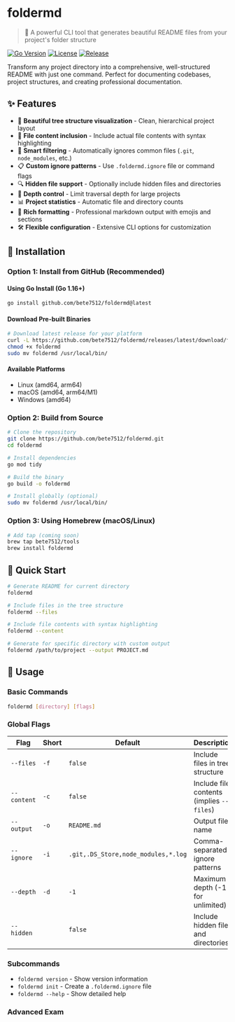 # foldermd

> 🚀 A powerful CLI tool that generates beautiful README files from your project's folder structure

[![Go Version](https://img.shields.io/badge/Go-%3E%3D%201.19-blue)](https://golang.org/)
[![License](https://img.shields.io/badge/License-MIT-green.svg)](LICENSE)
[![Release](https://img.shields.io/github/v/release/bete7512/foldermd)](https://github.com/bete7512/foldermd/releases)

Transform any project directory into a comprehensive, well-structured README with just one command. Perfect for documenting codebases, project structures, and creating professional documentation.

## ✨ Features

- 🌳 **Beautiful tree structure visualization** - Clean, hierarchical project layout
- 📄 **File content inclusion** - Include actual file contents with syntax highlighting
- 🎯 **Smart filtering** - Automatically ignores common files (`.git`, `node_modules`, etc.)
- 📋 **Custom ignore patterns** - Use `.foldermd.ignore` file or command flags
- 🔍 **Hidden file support** - Optionally include hidden files and directories
- 📏 **Depth control** - Limit traversal depth for large projects
- 📊 **Project statistics** - Automatic file and directory counts
- 🎨 **Rich formatting** - Professional markdown output with emojis and sections
- 🛠️ **Flexible configuration** - Extensive CLI options for customization

## 🚀 Installation

### Option 1: Install from GitHub (Recommended)

#### Using Go Install (Go 1.16+)
```bash
go install github.com/bete7512/foldermd@latest
```

#### Download Pre-built Binaries
```bash
# Download latest release for your platform
curl -L https://github.com/bete7512/foldermd/releases/latest/download/foldermd-linux-amd64 -o foldermd
chmod +x foldermd
sudo mv foldermd /usr/local/bin/
```

#### Available Platforms
- Linux (amd64, arm64)
- macOS (amd64, arm64/M1)
- Windows (amd64)

### Option 2: Build from Source

```bash
# Clone the repository
git clone https://github.com/bete7512/foldermd.git
cd foldermd

# Install dependencies
go mod tidy

# Build the binary
go build -o foldermd

# Install globally (optional)
sudo mv foldermd /usr/local/bin/
```

### Option 3: Using Homebrew (macOS/Linux)

```bash
# Add tap (coming soon)
brew tap bete7512/tools
brew install foldermd
```

## 📖 Quick Start

```bash
# Generate README for current directory
foldermd

# Include files in the tree structure
foldermd --files

# Include file contents with syntax highlighting
foldermd --content

# Generate for specific directory with custom output
foldermd /path/to/project --output PROJECT.md
```

## 🎯 Usage

### Basic Commands

```bash
foldermd [directory] [flags]
```

### Global Flags

| Flag | Short | Default | Description |
|------|-------|---------|-------------|
| `--files` | `-f` | `false` | Include files in tree structure |
| `--content` | `-c` | `false` | Include file contents (implies `--files`) |
| `--output` | `-o` | `README.md` | Output file name |
| `--ignore` | `-i` | `.git,.DS_Store,node_modules,*.log` | Comma-separated ignore patterns |
| `--depth` | `-d` | `-1` | Maximum depth (-1 for unlimited) |
| `--hidden` | | `false` | Include hidden files and directories |

### Subcommands

- `foldermd version` - Show version information
- `foldermd init` - Create a `.foldermd.ignore` file
- `foldermd --help` - Show detailed help

### Advanced Exam